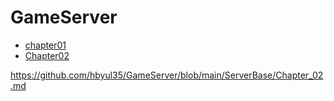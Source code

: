 # GameServer

* [chapter01](https://github.com/hbyul35/GameServer/blob/main/ServerBase/chapter_01.md)
* [Chapter02](https://github.com/hbyul35/GameServer/blob/main/ServerBase/Chapter_02.md)

https://github.com/hbyul35/GameServer/blob/main/ServerBase/Chapter_02.md
